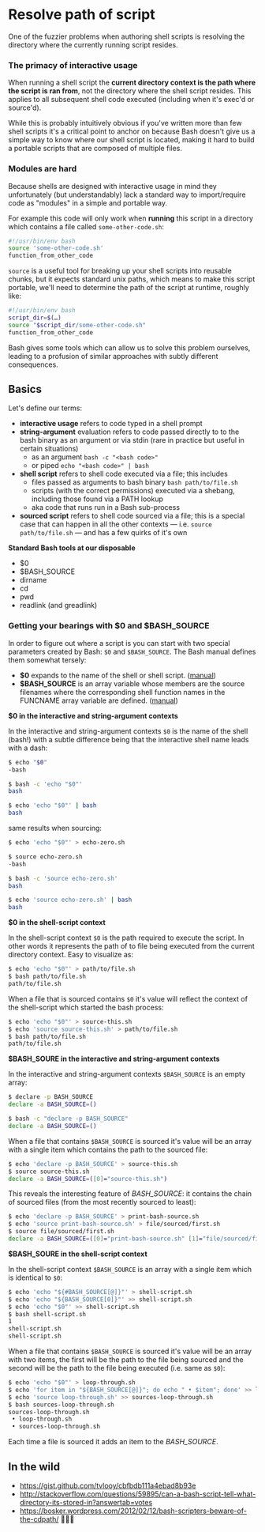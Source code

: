 # Resolve path of script

One of the fuzzier problems when authoring shell scripts is resolving the directory
where  the currently running script resides.

### The primacy of interactive usage

When running a shell script the **current directory context is the path where the
script is ran from**, not the directory where the shell script resides. This applies
to all subsequent shell code executed (including when it's exec'd or source'd).

While this is probably intuitively obvious if you've written more than few shell
scripts it's a critical point to anchor on because Bash doesn't give us a simple
way to know where our shell script is located, making it hard to build a portable
scripts that are composed of multiple files.

### Modules are hard

Because shells are designed with interactive usage in mind they unfortunately (but
understandably) lack a standard way to import/require code as "modules" in a simple
and portable way.

For example this code will only work when **running** this script in a directory
which contains a file called `some-other-code.sh`:

```sh
#!/usr/bin/env bash
source 'some-other-code.sh'
function_from_other_code
```

`source` is a useful tool for breaking up your shell scripts into reusable chunks,
but it expects standard unix paths, which means to make this script portable, we'll
need to determine the path of the script at runtime, roughly like:

```sh
#!/usr/bin/env bash
script_dir=$(…)
source "$script_dir/some-other-code.sh"
function_from_other_code
```

Bash gives some tools which can allow us to solve this problem ourselves, leading
to a profusion of similar approaches with subtly different consequences.

## Basics

Let's define our terms:

- **interactive usage** refers to code typed in a shell prompt
- **string-argument** evaluation refers to code passed directly to to the bash
  binary as an argument or via stdin (rare in practice but useful in certain situations)
  - as an argument `bash -c "<bash code>"`
  - or piped `echo "<bash code>" | bash`
- **shell script** refers to shell code executed via a file; this includes
  - files passed as arguments to bash binary `bash path/to/file.sh`
  - scripts (with the correct permissions) executed via a shebang, including those
    found via a PATH lookup
  - aka code that runs run in a Bash sub-process
- **sourced script** refers to shell code sourced via a file; this is a special
  case that can happen in all the other contexts — i.e. `source path/to/file.sh`
  — and has a few quirks of it's own

**Standard Bash tools at our disposable**

- $0
- $BASH_SOURCE
- dirname
- cd
- pwd
- readlink (and greadlink)

### Getting your bearings with $0 and $BASH\_SOURCE

In order to figure out where a script is you can start with two special parameters
created by Bash: `$0` and `$BASH_SOURCE`. The Bash manual defines them somewhat
tersely:

- **$0** expands to the name of the shell or shell script. ([manual](https://www.gnu.org/software/bash/manual/bash.html#index-0))
- **$BASH_SOURCE** is an array variable whose members are the source filenames where
  the corresponding shell function names in the FUNCNAME array variable are defined.
  ([manual](https://www.gnu.org/software/bash/manual/bash.html#index-BASH_005fSOURCE))

**$0 in the interactive and string-argument contexts**

In the interactive and string-argument contexts `$0` is the name of the shell (bash!)
with a subtle difference being that the interactive shell name leads with a dash:

```sh
$ echo "$0"
-bash

$ bash -c 'echo "$0"'
bash

$ echo 'echo "$0"' | bash
bash
```

same results when sourcing:

```sh
$ echo 'echo "$0"' > echo-zero.sh

$ source echo-zero.sh
-bash

$ bash -c 'source echo-zero.sh'
bash

$ echo 'source echo-zero.sh' | bash
bash
```

**$0 in the shell-script context**

In the shell-script context `$0` is the path required to execute the script. In
other words it represents the path of to file being executed from the current
directory context. Easy to visualize as:

```sh
$ echo 'echo "$0"' > path/to/file.sh
$ bash path/to/file.sh
path/to/file.sh
```

When a file that is sourced contains `$0` it's value will reflect the context
of the shell-script which started the bash process:

```sh
$ echo 'echo "$0"' > source-this.sh
$ echo 'source source-this.sh' > path/to/file.sh
$ bash path/to/file.sh
path/to/file.sh
```

**$BASH_SOURE in the interactive and string-argument contexts**

In the interactive and string-argument contexts `$BASH_SOURCE` is an empty array:

```sh
$ declare -p BASH_SOURCE
declare -a BASH_SOURCE=()

$ bash -c "declare -p BASH_SOURCE"
declare -a BASH_SOURCE=()
```

When a file that contains `$BASH_SOURCE` is sourced it's value will be an array
with a single item which contains the path to the sourced file:

```sh
$ echo 'declare -p BASH_SOURCE' > source-this.sh
$ source source-this.sh
declare -a BASH_SOURCE=([0]="source-this.sh")
```

This reveals the interesting feature of _BASH\_SOURCE_: it contains the chain of
sourced files (from the most recently sourced to least):

```sh
$ echo 'declare -p BASH_SOURCE' > print-bash-source.sh
$ echo 'source print-bash-source.sh' > file/sourced/first.sh
$ source file/sourced/first.sh
declare -a BASH_SOURCE=([0]="print-bash-source.sh" [1]="file/sourced/first.sh")
```

**$BASH_SOURE in the shell-script context**

In the shell-script context `$BASH_SOURCE` is an array with a single item which
is identical to `$0`:

```sh
$ echo 'echo "${#BASH_SOURCE[@]}"' > shell-script.sh
$ echo 'echo "${BASH_SOURCE[0]}"' >> shell-script.sh
$ echo 'echo "$0"' >> shell-script.sh
$ bash shell-script.sh
1
shell-script.sh
shell-script.sh
```

When a file that contains `$BASH_SOURCE` is sourced it's value will be an array
with two items, the first will be the path to the file being sourced and the
second will be the path to the file being executed (i.e. same as `$0`):

```sh
$ echo 'echo "$0"' > loop-through.sh
$ echo 'for item in "${BASH_SOURCE[@]}"; do echo " • $item"; done' >> loop-through.sh
$ echo 'source loop-through.sh' >> sources-loop-through.sh
$ bash sources-loop-through.sh
sources-loop-through.sh
 • loop-through.sh
 • sources-loop-through.sh
```

Each time a file is sourced it adds an item to the _BASH\_SOURCE_.

## In the wild

- https://gist.github.com/tvlooy/cbfbdb111a4ebad8b93e
- http://stackoverflow.com/questions/59895/can-a-bash-script-tell-what-directory-its-stored-in?answertab=votes
- https://bosker.wordpress.com/2012/02/12/bash-scripters-beware-of-the-cdpath/


